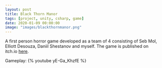 ```yaml
---
layout: post
title: Black Thorn Manor
tags: [project, unity, csharp, game]
date: 2020-01-09 00:00:00
image: "images/blackthornmanor.png"
---
```


A first person horror game developed as a team of 4 consisting of Seb Mol, Elliott Desouza, Daniil Shestanov and myself. 
The game is published on itch.io [here](https://e-std.itch.io/black-thorn-manor).

Gameplay:
{% youtube yE-Ga_KhzfE %}